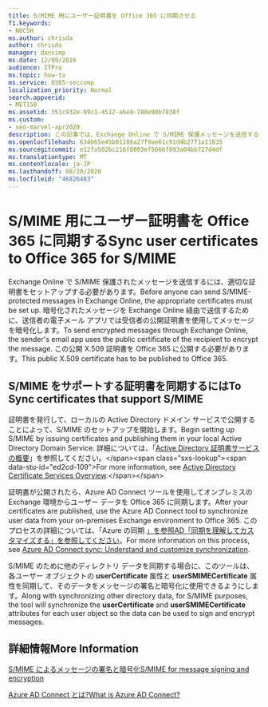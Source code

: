```yaml
---
title: S/MIME 用にユーザー証明書を Office 365 に同期させる
f1.keywords:
- NOCSH
ms.author: chrisda
author: chrisda
manager: dansimp
ms.date: 12/09/2016
audience: ITPro
ms.topic: how-to
ms.service: O365-seccomp
localization_priority: Normal
search.appverid:
- MET150
ms.assetid: 351c932e-99c1-4512-a6e8-788e90b7838f
ms.custom:
- seo-marvel-apr2020
description: この記事では、Exchange Online で S/MIME 保護メッセージを送信する前に Office 365 に適切な証明書を公開する方法について説明します。
ms.openlocfilehash: 634b65e45b01186a27f9ae61c91d4b27f1a11635
ms.sourcegitcommit: e12fa502bc216f6083ef5666f693a04bb727d4df
ms.translationtype: MT
ms.contentlocale: ja-JP
ms.lasthandoff: 08/20/2020
ms.locfileid: "46826483"
---
```

# <a name="sync-user-certificates-to-office-365-for-smime"></a><span data-ttu-id="ed2cd-103">S/MIME 用にユーザー証明書を Office 365 に同期する</span><span class="sxs-lookup"><span data-stu-id="ed2cd-103">Sync user certificates to Office 365 for S/MIME</span></span>

<span data-ttu-id="ed2cd-104">Exchange Online で S/MIME 保護されたメッセージを送信するには、適切な証明書をセットアップする必要があります。</span><span class="sxs-lookup"><span data-stu-id="ed2cd-104">Before anyone can send S/MIME-protected messages in Exchange Online, the appropriate certificates must be set up.</span></span> <span data-ttu-id="ed2cd-105">暗号化されたメッセージを Exchange Online 経由で送信するために、送信者の電子メール アプリでは受信者の公開証明書を使用してメッセージを暗号化します。</span><span class="sxs-lookup"><span data-stu-id="ed2cd-105">To send encrypted messages through Exchange Online, the sender's email app uses the public certificate of the recipient to encrypt the message.</span></span> <span data-ttu-id="ed2cd-106">この公開 X.509 証明書を Office 365 に公開する必要があります。</span><span class="sxs-lookup"><span data-stu-id="ed2cd-106">This public X.509 certificate has to be published to Office 365.</span></span>

## <a name="to-sync-certificates-that-support-smime"></a><span data-ttu-id="ed2cd-107">S/MIME をサポートする証明書を同期するには</span><span class="sxs-lookup"><span data-stu-id="ed2cd-107">To Sync certificates that support S/MIME</span></span>

<span data-ttu-id="ed2cd-108">証明書を発行して、ローカルの Active Directory ドメイン サービスで公開することによって、S/MIME のセットアップを開始します。</span><span class="sxs-lookup"><span data-stu-id="ed2cd-108">Begin setting up S/MIME by issuing certificates and publishing them in your local Active Directory Domain Service.</span></span> <span data-ttu-id="ed2cd-109">詳細については、「[Active Directory 証明書サービスの概要](https://docs.microsoft.com/previous-versions/windows/it-pro/windows-server-2012-R2-and-2012/hh831740(v=ws.11))」を参照してください。</span><span class="sxs-lookup"><span data-stu-id="ed2cd-109">For more information, see [Active Directory Certificate Services Overview](https://docs.microsoft.com/previous-versions/windows/it-pro/windows-server-2012-R2-and-2012/hh831740(v=ws.11)).</span></span>

<span data-ttu-id="ed2cd-110">証明書が公開されたら、Azure AD Connect ツールを使用してオンプレミスの Exchange 環境からユーザー データを Office 365 に同期します。</span><span class="sxs-lookup"><span data-stu-id="ed2cd-110">After your certificates are published, use the Azure AD Connect tool to synchronize user data from your on-premises Exchange environment to Office 365.</span></span> <span data-ttu-id="ed2cd-111">このプロセスの詳細については、「Azure の同期 [」を参照AD「同期を理解してカスタマイズする」を参照してください](https://docs.microsoft.com/azure/active-directory/hybrid/how-to-connect-sync-whatis)。</span><span class="sxs-lookup"><span data-stu-id="ed2cd-111">For more information on this process, see [Azure AD Connect sync: Understand and customize synchronization](https://docs.microsoft.com/azure/active-directory/hybrid/how-to-connect-sync-whatis).</span></span>

<span data-ttu-id="ed2cd-112">S/MIME のために他のディレクトリ データを同期する場合に、このツールは、各ユーザー オブジェクトの  **userCertificate** 属性と **userSMIMECertificate** 属性を同期して、そのデータをメッセージの署名と暗号化に使用できるようにします。</span><span class="sxs-lookup"><span data-stu-id="ed2cd-112">Along with synchronizing other directory data, for S/MIME purposes, the tool will synchronize the  **userCertificate** and **userSMIMECertificate** attributes for each user object so the data can be used to sign and encrypt messages.</span></span>

## <a name="more-information"></a><span data-ttu-id="ed2cd-113">詳細情報</span><span class="sxs-lookup"><span data-stu-id="ed2cd-113">More Information</span></span>

[<span data-ttu-id="ed2cd-114">S/MIME によるメッセージの署名と暗号化</span><span class="sxs-lookup"><span data-stu-id="ed2cd-114">S/MIME for message signing and encryption</span></span>](s-mime-for-message-signing-and-encryption.md)

[<span data-ttu-id="ed2cd-115">Azure AD Connect とは?</span><span class="sxs-lookup"><span data-stu-id="ed2cd-115">What is Azure AD Connect?</span></span>](https://docs.microsoft.com/azure/active-directory/hybrid/whatis-azure-ad-connect)
